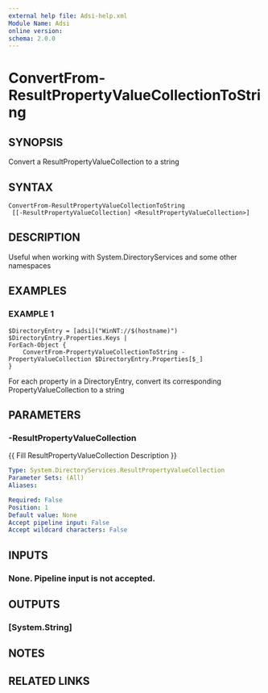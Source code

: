 ```yaml
---
external help file: Adsi-help.xml
Module Name: Adsi
online version:
schema: 2.0.0
---
```


# ConvertFrom-ResultPropertyValueCollectionToString

## SYNOPSIS
Convert a ResultPropertyValueCollection to a string

## SYNTAX

```
ConvertFrom-ResultPropertyValueCollectionToString
 [[-ResultPropertyValueCollection] <ResultPropertyValueCollection>]
```

## DESCRIPTION
Useful when working with System.DirectoryServices and some other namespaces

## EXAMPLES

### EXAMPLE 1
```
$DirectoryEntry = [adsi]("WinNT://$(hostname)")
$DirectoryEntry.Properties.Keys |
ForEach-Object {
    ConvertFrom-PropertyValueCollectionToString -PropertyValueCollection $DirectoryEntry.Properties[$_]
}
```

For each property in a DirectoryEntry, convert its corresponding PropertyValueCollection to a string

## PARAMETERS

### -ResultPropertyValueCollection
{{ Fill ResultPropertyValueCollection Description }}

```yaml
Type: System.DirectoryServices.ResultPropertyValueCollection
Parameter Sets: (All)
Aliases:

Required: False
Position: 1
Default value: None
Accept pipeline input: False
Accept wildcard characters: False
```

## INPUTS

### None. Pipeline input is not accepted.
## OUTPUTS

### [System.String]
## NOTES

## RELATED LINKS
